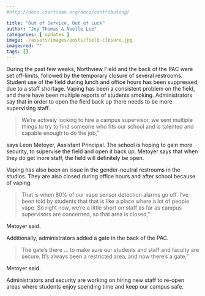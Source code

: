 ```yaml
---
#http://docs.csartisan.org/docs/contributing/

title: "Out of Service, Out of Luck"
author: "Joy Thomas & Noelle Lee"
categories: [ updates ]
image: ./assets/images/posts/field-closure.jpg
imagecred: ""
tags: []
---
```

During the past few weeks, Northview Field and the back of the PAC were set off-limits, followed by the temporary closure of several restrooms. 
Student use of the field during lunch and office hours has been suppressed, due to a staff shortage. Vaping has been a consistent problem on the field, and there have been multiple reports of students smoking. Administrators say that in order to open the field back up there needs to be more supervising staff.

> We’re actively looking to hire a campus supervisor, we sent multiple things to try to find someone who fits our school and is talented and capable enough to do the job,” 

says Leon Metoyer, Assistant Principal. The school is hoping to gain more security, to supervise the field and open it back up. Metoyer says that when they do get more staff, the field will definitely be open. 

Vaping has also been an issue in the gender-neutral restrooms in the studios. They are also closed during office hours and after school because of vaping. 

> That is when 80% of our vape sensor detection alarms go off. I’ve been told by students that that is like a place where a lot of people vape. So right now, we’re a little short on staff as far as campus supervisors are concerned, so that area is closed,” 

Metoyer said.

Additionally, administrators added a gate in the back of the PAC. 

> The gate’s there … to make sure our students and staff and faculty are secure. It’s always been a restricted area, and now there’s a gate,” 

Metoyer said.

Administrators and security are working on hiring new staff to re-open areas where students enjoy spending time and keep our campus safe.